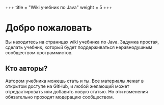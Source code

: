 +++
title = "Wiki учебник по Java"
weight = 5
+++

# Добро пожаловать
Вы находитесь на страницах wiki учебника по Java. Задумка простая, сделать учебник, который будет поддерживаться неравнодушным сообществом программистов.

## Кто авторы?
Автором учебника можешь стать и ты. Все материалы лежат в открытом доступе на GitHub, и любой желающий может отредактировать или добавить новую статью. Но эти изменения обязательно проходят модерацию сообществом. 